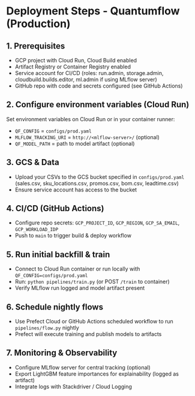 # Deployment Steps - Quantumflow (Production)

## 1. Prerequisites
- GCP project with Cloud Run, Cloud Build enabled
- Artifact Registry or Container Registry enabled
- Service account for CI/CD (roles: run.admin, storage.admin, cloudbuild.builds.editor, ml.admin if using MLflow server)
- GitHub repo with code and secrets configured (see GitHub Actions)

## 2. Configure environment variables (Cloud Run)
Set environment variables on Cloud Run or in your container runner:
- `QF_CONFIG` = `configs/prod.yaml`
- `MLFLOW_TRACKING_URI` = `http://<mlflow-server>/` (optional)
- `QF_MODEL_PATH` = path to model artifact (optional)

## 3. GCS & Data
- Upload your CSVs to the GCS bucket specified in `configs/prod.yaml` (sales.csv, sku_locations.csv, promos.csv, bom.csv, leadtime.csv)
- Ensure service account has access to the bucket

## 4. CI/CD (GitHub Actions)
- Configure repo secrets: `GCP_PROJECT_ID`, `GCP_REGION`, `GCP_SA_EMAIL`, `GCP_WORKLOAD_IDP`
- Push to `main` to trigger build & deploy workflow

## 5. Run initial backfill & train
- Connect to Cloud Run container or run locally with `QF_CONFIG=configs/prod.yaml`
- Run: `python pipelines/train.py` (or POST `/train` to container)
- Verify MLflow run logged and model artifact present

## 6. Schedule nightly flows
- Use Prefect Cloud or GitHub Actions scheduled workflow to run `pipelines/flow.py` nightly
- Prefect will execute training and publish models to artifacts

## 7. Monitoring & Observability
- Configure MLflow server for central tracking (optional)
- Export LightGBM feature importances for explainability (logged as artifact)
- Integrate logs with Stackdriver / Cloud Logging


